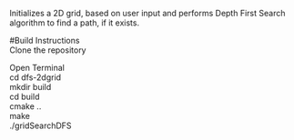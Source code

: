 Initializes a 2D grid, based on user input and performs Depth First Search algorithm to find a path, if it exists.<br/>

#Build Instructions<br/>
Clone the repository<br/>

Open Terminal<br/>
	cd dfs-2dgrid<br/>
	mkdir build<br/>
	cd build<br/>
	cmake ..<br/>
	make<br/>
	./gridSearchDFS<br/>
